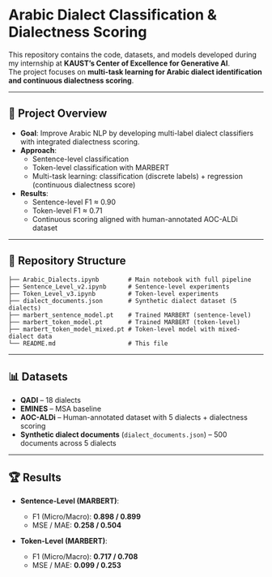 # Arabic Dialect Classification & Dialectness Scoring

This repository contains the code, datasets, and models developed during my internship at **KAUST’s Center of Excellence for Generative AI**.  
The project focuses on **multi-task learning for Arabic dialect identification and continuous dialectness scoring**.

---

## 📌 Project Overview

- **Goal**: Improve Arabic NLP by developing multi-label dialect classifiers with integrated dialectness scoring.  
- **Approach**:  
  - Sentence-level classification  
  - Token-level classification with MARBERT  
  - Multi-task learning: classification (discrete labels) + regression (continuous dialectness score)  
- **Results**:  
  - Sentence-level F1 ≈ 0.90  
  - Token-level F1 ≈ 0.71  
  - Continuous scoring aligned with human-annotated AOC-ALDi dataset

---

## 📂 Repository Structure

```
├── Arabic_Dialects.ipynb        # Main notebook with full pipeline
├── Sentence_Level_v2.ipynb      # Sentence-level experiments
├── Token_Level_v3.ipynb         # Token-level experiments
├── dialect_documents.json       # Synthetic dialect dataset (5 dialects)
├── marbert_sentence_model.pt    # Trained MARBERT (sentence-level)
├── marbert_token_model.pt       # Trained MARBERT (token-level)
├── marbert_token_model_mixed.pt # Token-level model with mixed-dialect data
└── README.md                    # This file
```

---

## 📊 Datasets

- **QADI** – 18 dialects  
- **EMINES** – MSA baseline  
- **AOC-ALDi** – Human-annotated dataset with 5 dialects + dialectness scoring  
- **Synthetic dialect documents** (`dialect_documents.json`) – 500 documents across 5 dialects  

---

## 🏆 Results

- **Sentence-Level (MARBERT)**:  
  - F1 (Micro/Macro): **0.898 / 0.899**  
  - MSE / MAE: **0.258 / 0.504**

- **Token-Level (MARBERT)**:  
  - F1 (Micro/Macro): **0.717 / 0.708**  
  - MSE / MAE: **0.099 / 0.253**


